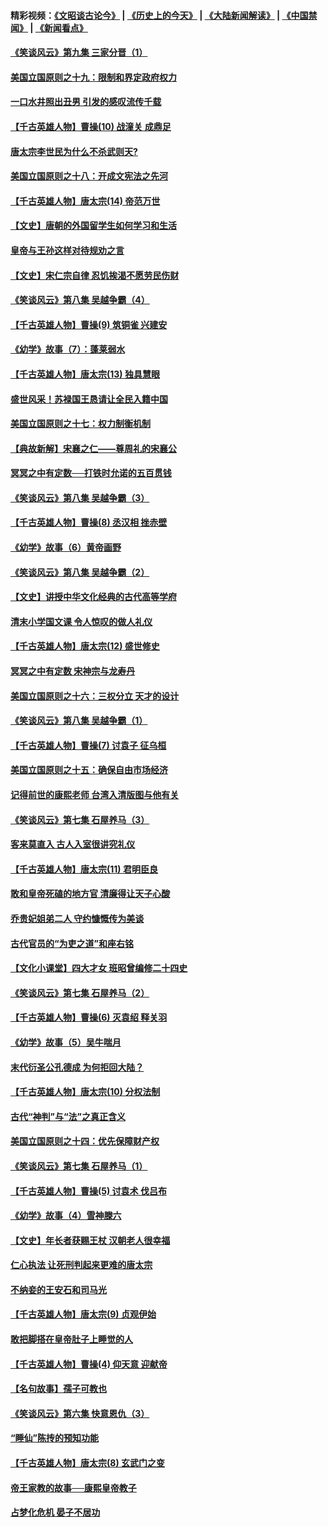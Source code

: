 #### 精彩视频：[《文昭谈古论今》](http://45.76.195.252/wenzhao) | [《历史上的今天》](http://45.76.195.252/today-in-history) | [《大陆新闻解读》](http://45.76.195.252/ntdtv-comedy) | [《中国禁闻》](http://45.76.195.252/ntdtv-news) | [《新闻看点》](http://45.76.195.252/news-insight) 

 #### [《笑谈风云》第九集 三家分晋（1）](../pages/nsc975/n11028591.md?t=02111531) 

#### [美国立国原则之十九：限制和界定政府权力](../pages/nsc975/n11023895.md?t=02111531) 

#### [一口水井照出丑男 引发的感叹流传千载](../pages/nsc975/n11004598.md?t=02111531) 

#### [【千古英雄人物】曹操(10) 战潼关 成鼎足](../pages/nsc975/n7779963.md?t=02111531) 

#### [唐太宗李世民为什么不杀武则天?](../pages/nsc975/n11034040.md?t=02111531) 

#### [美国立国原则之十八：开成文宪法之先河](../pages/nsc975/n11008526.md?t=02111531) 

#### [【千古英雄人物】唐太宗(14) 帝范万世](../pages/nsc975/n8034234.md?t=02111531) 

#### [【文史】唐朝的外国留学生如何学习和生活](../pages/nsc975/n11010825.md?t=02111531) 

#### [皇帝与王孙这样对待规劝之言](../pages/nsc975/n10994666.md?t=02111531) 

#### [【文史】宋仁宗自律 忍饥挨渴不愿劳民伤财](../pages/nsc975/n10997349.md?t=02111531) 

#### [《笑谈风云》第八集 吴越争霸（4）](../pages/nsc975/n11010924.md?t=02111531) 

#### [【千古英雄人物】曹操(9) 筑铜雀 兴建安](../pages/nsc975/n7662497.md?t=02111531) 

#### [《幼学》故事（7）：蓬莱弱水](../pages/nsc975/n10990547.md?t=02111531) 

#### [【千古英雄人物】唐太宗(13) 独具慧眼](../pages/nsc975/n8034179.md?t=02111531) 

#### [盛世风采！苏禄国王恳请让全民入籍中国](../pages/nsc975/n10992284.md?t=02111531) 

#### [美国立国原则之十七：权力制衡机制](../pages/nsc975/n11002624.md?t=02111531) 

#### [【典故新解】宋襄之仁——尊周礼的宋襄公](../pages/nsc975/n11018653.md?t=02111531) 

#### [冥冥之中有定数──打铁时允诺的五百贯钱](../pages/nsc975/n334213.md?t=02111531) 

#### [《笑谈风云》第八集 吴越争霸（3）](../pages/nsc975/n11010889.md?t=02111531) 

#### [【千古英雄人物】曹操(8) 丞汉相 挫赤壁](../pages/nsc975/n7662490.md?t=02111531) 

#### [《幼学》故事（6）黄帝画野](../pages/nsc975/n10990546.md?t=02111531) 

#### [《笑谈风云》第八集 吴越争霸（2）](../pages/nsc975/n10996834.md?t=02111531) 

#### [【文史】讲授中华文化经典的古代高等学府](../pages/nsc975/n11003895.md?t=02111531) 

#### [清末小学国文课 令人惊叹的做人礼仪](../pages/nsc975/n10980226.md?t=02111531) 

#### [【千古英雄人物】唐太宗(12) 盛世修史](../pages/nsc975/n8034115.md?t=02111531) 

#### [冥冥之中有定数 宋神宗与龙寿丹](../pages/nsc975/n11008770.md?t=02111531) 

#### [美国立国原则之十六：三权分立 天才的设计](../pages/nsc975/n10991293.md?t=02111531) 

#### [《笑谈风云》第八集 吴越争霸（1）](../pages/nsc975/n10987751.md?t=02111531) 

#### [【千古英雄人物】曹操(7) 讨袁子 征乌桓](../pages/nsc975/n7662459.md?t=02111531) 

#### [美国立国原则之十五：确保自由市场经济](../pages/nsc975/n10957715.md?t=02111531) 

#### [记得前世的康熙老师 台湾入清版图与他有关](../pages/nsc975/n11004761.md?t=02111531) 

#### [《笑谈风云》第七集 石屋养马（3）](../pages/nsc975/n10964155.md?t=02111531) 

#### [客来莫直入 古人入室很讲究礼仪](../pages/nsc975/n11002636.md?t=02111531) 

#### [【千古英雄人物】唐太宗(11) 君明臣良](../pages/nsc975/n8030388.md?t=02111531) 

#### [敢和皇帝死磕的地方官 清廉得让天子心酸](../pages/nsc975/n10999336.md?t=02111531) 

#### [乔贵妃姐弟二人 守约慷慨传为美谈](../pages/nsc975/n10842491.md?t=02111531) 

#### [古代官员的“为吏之道”和座右铭](../pages/nsc975/n10989890.md?t=02111531) 

#### [【文化小课堂】四大才女 班昭曾编修二十四史](../pages/nsc975/n10996143.md?t=02111531) 

#### [《笑谈风云》第七集 石屋养马（2）](../pages/nsc975/n10964109.md?t=02111531) 

#### [【千古英雄人物】曹操(6) 灭袁绍 释关羽](../pages/nsc975/n7662436.md?t=02111531) 

#### [《幼学》故事（5）吴牛喘月](../pages/nsc975/n10806013.md?t=02111531) 

#### [末代衍圣公孔德成 为何拒回大陆？](../pages/nsc975/n10992548.md?t=02111531) 

#### [【千古英雄人物】唐太宗(10) 分权法制](../pages/nsc975/n8025970.md?t=02111531) 

#### [古代“神判”与“法”之真正含义](../pages/nsc975/n10982291.md?t=02111531) 

#### [美国立国原则之十四：优先保障财产权](../pages/nsc975/n10954086.md?t=02111531) 

#### [《笑谈风云》第七集 石屋养马（1）](../pages/nsc975/n10964072.md?t=02111531) 

#### [【千古英雄人物】曹操(5) 讨袁术 伐吕布](../pages/nsc975/n7637126.md?t=02111531) 

#### [《幼学》故事（4）雪神滕六](../pages/nsc975/n10806012.md?t=02111531) 

#### [【文史】年长者获赐王杖 汉朝老人很幸福](../pages/nsc975/n10980263.md?t=02111531) 

#### [仁心执法 让死刑判起来更难的唐太宗](../pages/nsc975/n10979954.md?t=02111531) 

#### [不纳妾的王安石和司马光](../pages/nsc975/n2647438.md?t=02111531) 

#### [【千古英雄人物】唐太宗(9) 贞观伊始](../pages/nsc975/n8022938.md?t=02111531) 

#### [敢把脚搭在皇帝肚子上睡觉的人](../pages/nsc975/n10975530.md?t=02111531) 

#### [【千古英雄人物】曹操(4) 仰天意 迎献帝](../pages/nsc975/n7637003.md?t=02111531) 

#### [【名句故事】孺子可教也](../pages/nsc975/n10371944.md?t=02111531) 

#### [《笑谈风云》第六集 快意恩仇（3）](../pages/nsc975/n10953824.md?t=02111531) 

#### [“睡仙”陈抟的预知功能](../pages/nsc975/n10955272.md?t=02111531) 

#### [【千古英雄人物】唐太宗(8) 玄武门之变](../pages/nsc975/n7979461.md?t=02111531) 

#### [帝王家教的故事──康熙皇帝教子](../pages/nsc975/n10764254.md?t=02111531) 

#### [占梦化危机 晏子不居功](../pages/nsc975/n232663.md?t=02111531) 

